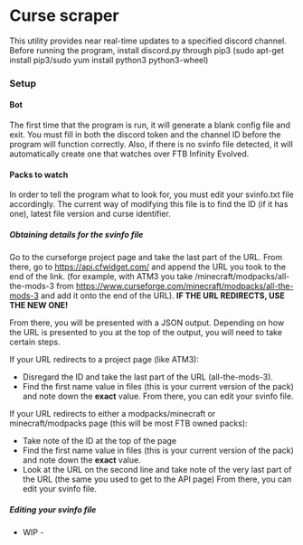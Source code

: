 # Curse scraper

This utility provides near real-time updates to a specified discord channel.
Before running the program, install discord.py through pip3 (sudo apt-get install pip3/sudo yum install python3 python3-wheel)

### Setup
#### Bot
The first time that the program is run, it will generate a blank config file and exit.
You must fill in both the discord token and the channel ID before the program will function correctly.
Also, if there is no svinfo file detected, it will automatically create one that watches over FTB Infinity Evolved.

#### Packs to watch
In order to tell the program what to look for, you must edit your svinfo.txt file accordingly. The current way of modifying this file is to 
find the ID (if it has one), latest file version and curse identifier.

##### Obtaining details for the svinfo file
Go to the curseforge project page and take the last part of the URL. From there, go to https://api.cfwidget.com/ and append the URL you took
to the end of the link. (for example, with ATM3 you take /minecraft/modpacks/all-the-mods-3 from 
https://www.curseforge.com/minecraft/modpacks/all-the-mods-3 and add it onto the end of the URL).
**IF THE URL REDIRECTS, USE THE NEW ONE!**

From there, you will be presented with a JSON output. Depending on how the URL is presented to you at the top of the output, you will need
to take certain steps. 

If your URL redirects to a project page (like ATM3):
- Disregard the ID and take the last part of the URL (all-the-mods-3).
- Find the first name value in files (this is your current version of the pack) and note down the **exact** value. 
From there, you can edit your svinfo file.

If your URL redirects to either a modpacks/minecraft or minecraft/modpacks page (this will be most FTB owned packs):
- Take note of the ID at the top of the page
- Find the first name value in files (this is your current version of the pack) and note down the **exact** value.
- Look at the URL on the second line and take note of the very last part of the URL (the same you used to get to the API page)
From there, you can edit your svinfo file.

##### Editing your svinfo file
- WIP -
